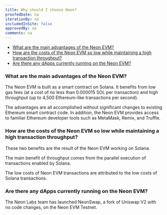 ```yaml
---
title: Why should I choose Neon?
proofedDate: na
iterationBy: na
includedInSite: false
approvedBy: na
comments: na
---
```



* [What are the main advantages of the Neon EVM?](#what-are-the-main-advantages-of-the-neon-evm)
* [How are the costs of the Neon EVM so low while maintaining a high transaction throughput?](#how-are-the-costs-of-the-neon-evm-so-low-while-maintaining-a-high-transaction-throughput)
* [Are there any dApps currently running on the Neon EVM?](#are-there-any-dapps-currently-running-on-the-neon-evm)

### What are the main advantages of the Neon EVM?

The Neon EVM is built as a smart contract on Solana. It benefits from low gas fees (at a cost of no less than
0.000015 SOL per transaction) and high throughput (up to 4,500 Ethereum-like transactions per second).

The advantages are all accomplished without significant changes to existing Ethereum smart contract code.
In addition, the Neon EVM provides access to familiar Ethereum developer tools such as MetaMask, Remix, and Truffle.

### How are the costs of the Neon EVM so low while maintaining a high transaction throughput?

These two benefits are the result of the Neon EVM working on Solana.

The main benefit of throughput comes from the parallel execution of transactions enabled by Solana.

The low costs of Neon EVM transactions are attributed to the low costs of Solana transactions.

### Are there any dApps currently running on the Neon EVM?

The Neon Labs team has launched NeonSwap, a fork of Uniswap V2 with no code changes, on the Neon EVM Testnet.
